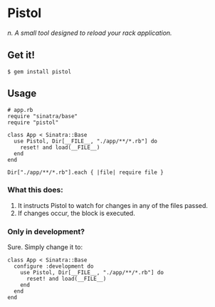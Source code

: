 Pistol
======

_n. A small tool designed to reload your rack application._

Get it!
-------

    $ gem install pistol

Usage
-----

    # app.rb
    require "sinatra/base"
    require "pistol"

    class App < Sinatra::Base
      use Pistol, Dir[__FILE__, "./app/**/*.rb"] do
        reset! and load(__FILE__)
      end
    end

    Dir["./app/**/*.rb"].each { |file| require file }

### What this does:

1. It instructs Pistol to watch for changes in any of the files passed.
2. If changes occur, the block is executed.

### Only in development?

Sure. Simply change it to:

    class App < Sinatra::Base
      configure :development do
        use Pistol, Dir[__FILE__, "./app/**/*.rb"] do
          reset! and load(__FILE__)
        end
      end
    end